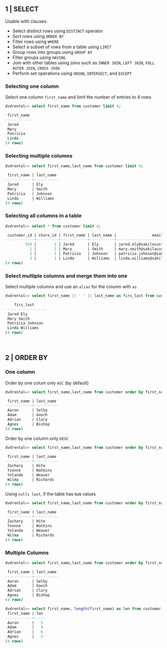 
## 1 | SELECT 

Usable with clauses:

- Select distinct rows using `DISTINCT` operator
- Sort rows using `ORDER BY`
- Filter rows using `WHERE`
- Select a subset of rows from a table using `LIMIT` 
- Group rows into groups using `GROUP BY`
- Filter groups using `HAVING`
- Join with other tables using joins such as `INNER JOIN`, `LEFT JOIN`, `FULL OUTER JOIN`, `CROSS JOIN`
- Perform set operations using `UNION`, `INTERSECT`, and `EXCEPT`

### Selecting one column 

Select one column `first_name` and limit the number of entries to 4 rows

```sql
dvdrental=> select first_name from customer limit 4;

 first_name 
------------
 Jared
 Mary
 Patricia
 Linda
(4 rows)
```

### Selecting multiple columns

```sql
dvdrental=> select first_name,last_name from customer limit 4;

 first_name | last_name 
------------+-----------
 Jared      | Ely
 Mary       | Smith
 Patricia   | Johnson
 Linda      | Williams
(4 rows)
```

### Selecting all columns in a table

```sql
dvdrental=> select * from customer limit 4;

 customer_id | store_id | first_name | last_name |                email                | address_id | activebool | create_date |       last_update       | active 
-------------+----------+------------+-----------+-------------------------------------+------------+------------+-------------+-------------------------+--------
         524 |        1 | Jared      | Ely       | jared.ely@sakilacustomer.org        |        530 | t          | 2006-02-14  | 2013-05-26 14:49:45.738 |      1
           1 |        1 | Mary       | Smith     | mary.smith@sakilacustomer.org       |          5 | t          | 2006-02-14  | 2013-05-26 14:49:45.738 |      1
           2 |        1 | Patricia   | Johnson   | patricia.johnson@sakilacustomer.org |          6 | t          | 2006-02-14  | 2013-05-26 14:49:45.738 |      1
           3 |        1 | Linda      | Williams  | linda.williams@sakilacustomer.org   |          7 | t          | 2006-02-14  | 2013-05-26 14:49:45.738 |      1
(4 rows)
```

### Select multiple columns and merge them into one

Select multiple columns and use an `alias` for the column with `as`

```sql
dvdrental=> select first_name || ' ' || last_name as firs_last from customer limit 4;

    firs_last     
------------------
 Jared Ely
 Mary Smith
 Patricia Johnson
 Linda Williams
(4 rows)
```

<br>

## 2 | ORDER BY

### One column

Order by one colum only `ASC` (by default)

```sql
dvdrental=> select first_name,last_name from customer order by first_name limit 4;

 first_name | last_name 
------------+-----------
 Aaron      | Selby
 Adam       | Gooch
 Adrian     | Clary
 Agnes      | Bishop
(4 rows)
```

Order by one column only `DESC` 

```sql
dvdrental=> select first_name,last_name from customer order by first_name DESC limit 4;

 first_name | last_name 
------------+-----------
 Zachary    | Hite
 Yvonne     | Watkins
 Yolanda    | Weaver
 Wilma      | Richards
(4 rows)
```

Using `nulls last`, if the table has `NaN` values


```sql
dvdrental=> select first_name,last_name from customer order by first_name DESC nulls last limit 4;

 first_name | last_name 
------------+-----------
 Zachary    | Hite
 Yvonne     | Watkins
 Yolanda    | Weaver
 Wilma      | Richards
(4 rows)
```

### Multiple Columns

```sql
dvdrental=> select first_name,last_name from customer order by first_name ASC, last_name DESC limit 4;

 first_name | last_name 
------------+-----------
 Aaron      | Selby
 Adam       | Gooch
 Adrian     | Clary
 Agnes      | Bishop
(4 rows)
```

```sql
dvdrental=> select first_name, length(first_name) as len from customer order by first_name  limit 4;
 first_name | len 
------------+-----
 Aaron      |   5
 Adam       |   4
 Adrian     |   6
 Agnes      |   5
(4 rows)
```
